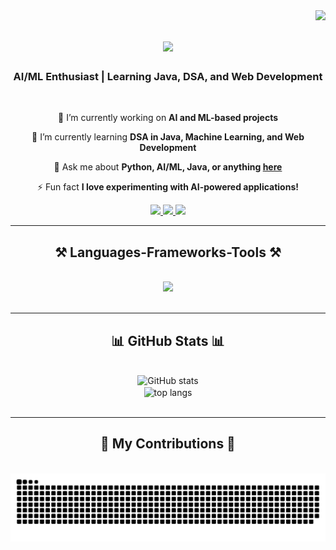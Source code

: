 <img align="right" src="https://visitor-badge.laobi.icu/badge?page_id=adityavar808.adityavar808" />

<h1 align="center">
    <img src="https://readme-typing-svg.herokuapp.com/?font=Righteous&size=35&center=true&vCenter=true&width=500&height=70&duration=4000&lines=Hi+There!+👋;+I'm+Aditya+Varshney!;" />
</h1>

<h3 align="center">AI/ML Enthusiast | Learning Java, DSA, and Web Development</h3>

<br/>

<div align="center">
 
 🔭 I’m currently working on **AI and ML-based projects**

 🌱 I’m currently learning **DSA in Java, Machine Learning, and Web Development**

💬 Ask me about **Python, AI/ML, Java, or anything [here](https://github.com/adityavar808/adityavar808/issues)**

⚡ Fun fact **I love experimenting with AI-powered applications!**

 </div>
 
<div align="center"> 
  <a href="mailto:adityavarshney808@gmail.com">
    <img src="https://img.shields.io/badge/Gmail-333333?style=for-the-badge&logo=gmail&logoColor=red" />
  </a>
  <a href="https://linkedin.com/in/adityaavarshney" target="_blank">
    <img src="https://img.shields.io/badge/LinkedIn-0077B5?style=for-the-badge&logo=linkedin&logoColor=white" target="_blank" />
  </a>
  <a href="https://github.com/adityavar808" target="_blank">
     <img src="https://img.shields.io/badge/Portfolio-FF5722?style=for-the-badge&logo=github&logoColor=white" target="_blank" /> 
  </a>
</div>

<hr/>

<h2 align="center">⚒️ Languages-Frameworks-Tools ⚒️</h2>
<br/>
<div align="center">
    <img src="https://skillicons.dev/icons?i=python,java,html,css,js,mysql,git,github,arduino,tensorflow,opencv" />
</div>

<br/>
<hr/>

<h2 align="center">📊 GitHub Stats 📊</h2>
<br>
<div align="center">
  <img width=390 src="https://github-readme-stats.vercel.app/api?username=adityavar808&show_icons=true&theme=react&border_radius=10" alt="GitHub stats" />
  <br/>
  <img width=325 align="center" src="https://github-readme-stats.vercel.app/api/top-langs/?username=adityavar808&layout=compact&theme=react&border_radius=10" alt="top langs" />
</div>

<br/>
<hr/>

<div align="center">
  <h2>🐍 My Contributions 🐍</h2>
  <br>
  <img alt="snake eating my contributions" src="https://raw.githubusercontent.com/platane/snk/output/github-contribution-grid-snake-dark.svg" />
</div>

<br/>

